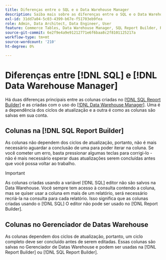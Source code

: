 ```yaml
---
title: Diferenças entre o SQL e o Data Warehouse Manager
description: Saiba mais sobre as diferenças entre o SQL e o Data Warehouse Manager.
exl-id: 31dd7a04-5c03-4399-b67e-f51703eb9fea
role: Admin, Data Architect, Data Engineer, User
feature: Commerce Tables, Data Warehouse Manager, SQL Report Builder, Reports
source-git-commit: 6e2f9e4a9e91212771e6f6baa8c2f8101125217a
workflow-type: tm+mt
source-wordcount: '210'
ht-degree: 0%

---
```


# Diferenças entre [!DNL SQL] e [!DNL Data Warehouse Manager]

Há duas diferenças principais entre as colunas criadas no [[!DNL SQL Report Builder]](../dev-reports/sql-rpt-bldr.md) e as criadas com o uso do [[!DNL Data Warehouse Manager]](../data-warehouse-mgr/creating-calculated-columns.md). Uma é a dependência dos ciclos de atualização e a outra é como as colunas são salvas em sua conta.

## Colunas na [!DNL SQL Report Builder]

As colunas não dependem dos ciclos de atualização, portanto, não é mais necessário aguardar a conclusão de uma para poder iterar na coluna. Se você cometer um erro, basta pressionar algumas teclas para corrigi-lo - não é mais necessário esperar duas atualizações serem concluídas antes que você possa voltar ao trabalho.

>[!IMPORTANT]
>
>As colunas criadas usando a variável [!DNL SQL] editor não são salvos na Data Warehouse. Você sempre tem acesso à consulta contendo a coluna, mas se quiser usar a coluna em mais de um relatório, será necessário recriá-la na consulta para cada relatório. Isso significa que as colunas criadas usando o [!DNL SQL] O editor não pode ser usado no [!DNL Report Builder].

## Colunas no Gerenciador de Datas Warehouse

As colunas dependem dos ciclos de atualização, portanto, um ciclo completo deve ser concluído antes de serem editadas. Essas colunas são salvas no Gerenciador de Datas Warehouse e podem ser usadas na [!DNL Report Builder] ou [!DNL SQL Report Builder].
